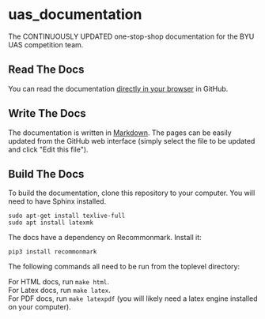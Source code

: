 # uas_documentation
The CONTINUOUSLY UPDATED one-stop-shop documentation for the BYU UAS competition team.

## Read The Docs
You can read the documentation [directly in your browser](https://github.com/BYU-AUVSI/uas_documentation/blob/master/source/index.md) in GitHub.  

## Write The Docs
The documentation is written in [Markdown](https://github.com/adam-p/markdown-here/wiki/Markdown-Cheatsheet). 
The pages can be easily updated from the GitHub web interface (simply select
the file to be updated and click "Edit this file").

## Build The Docs
To build the documentation, clone this repository to your computer. You will 
need to have Sphinx installed.
```
sudo apt-get install texlive-full
sudo apt install latexmk
```

The docs have a dependency on Recommonmark. Install it:
```
pip3 install recommonmark
```

The following commands all need to be run from the toplevel directory:

For HTML docs, run `make html`.  
For Latex docs, run `make latex`.  
For PDF docs, run `make latexpdf` (you will likely need a latex engine installed on your computer).  
